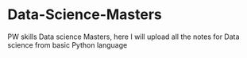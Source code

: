 # Data-Science-Masters
PW skills Data science Masters, here  I will upload all the notes for Data science from basic Python language
